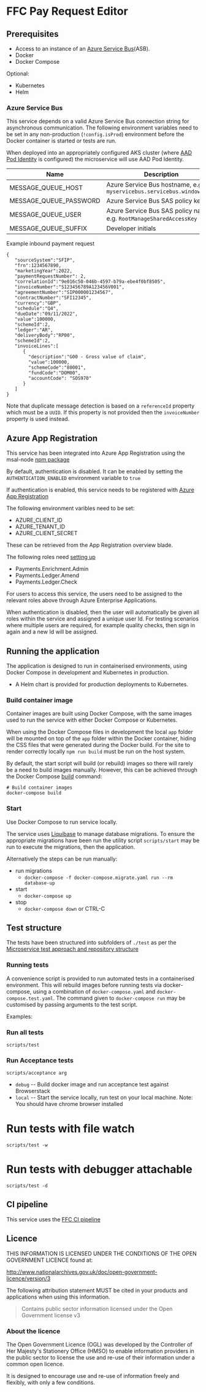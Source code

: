 # FFC Pay Request Editor

## Prerequisites

- Access to an instance of an
[Azure Service Bus](https://docs.microsoft.com/en-us/azure/service-bus-messaging/)(ASB).
- Docker
- Docker Compose

Optional:
- Kubernetes
- Helm

### Azure Service Bus

This service depends on a valid Azure Service Bus connection string for
asynchronous communication.  The following environment variables need to be set
in any non-production (`!config.isProd`) environment before the Docker
container is started or tests are run.

When deployed into an appropriately configured AKS
cluster (where [AAD Pod Identity](https://github.com/Azure/aad-pod-identity) is
configured) the microservice will use AAD Pod Identity.

| Name                                   | Description                                                            |
| ----                                   | -----------                                                            |
| MESSAGE_QUEUE_HOST                     | Azure Service Bus hostname, e.g. `myservicebus.servicebus.windows.net` |
| MESSAGE_QUEUE_PASSWORD                 | Azure Service Bus SAS policy key                                       |
| MESSAGE_QUEUE_USER                     | Azure Service Bus SAS policy name, e.g. `RootManageSharedAccessKey`    |
| MESSAGE_QUEUE_SUFFIX                   | Developer initials                                                     |

Example inbound payment request

```
{
   "sourceSystem":"SFIP",
   "frn":1234567890,
   "marketingYear":2022,
   "paymentRequestNumber": 2,
   "correlationId":"9e016c50-046b-4597-b79a-ebe4f0bf8505",
   "invoiceNumber":"S123456789A123456V001",
   "agreementNumber":"SIP000001234567",
   "contractNumber":"SFI12345",
   "currency":"GBP",
   "schedule":"Q4",
   "dueDate":"09/11/2022",
   "value":100000,
   "schemeId":2,
   "ledger":"AR",
   "deliveryBody":"RP00",
   "schemeId":2,
   "invoiceLines":[
      {
        "description":"G00 - Gross value of claim",
        "value":100000,
        "schemeCode":"80001",
        "fundCode":"DOM00",
        "accountCode": "SOS970"
      }
   ]
}
```

Note that duplicate message detection is based on a `referenceId` property which must be a `UUID`.  If this property is not provided then the `invoiceNumber` property is used instead.

## Azure App Registration

This service has been integrated into Azure App Registration using the msal-node [npm package](https://www.npmjs.com/package/@azure/msal-node)

By default, authentication is disabled.  It can be enabled by setting the `AUTHENTICATION_ENABLED` environment variable to `true`

If authentication is enabled, this service needs to be registered with [Azure App Registration](https://docs.microsoft.com/en-us/azure/active-directory/develop/quickstart-register-app)

The following environment varibles need to be set:

- AZURE_CLIENT_ID
- AZURE_TENANT_ID
- AZURE_CLIENT_SECRET

These can be retrieved from the App Registration overview blade.

The following roles need [setting up](https://docs.microsoft.com/en-us/azure/active-directory/develop/howto-add-app-roles-in-azure-ad-apps)

- Payments.Enrichment.Admin
- Payments.Ledger.Amend
- Payments.Ledger.Check

For users to access this service, the users need to be assigned to the relevant roles above through Azure Enterprise Applications.

When authentication is disabled, then the user will automatically be given all roles within the service and assigned a unique user Id.  For testing scenarios where multiple users are required, for example quality checks, then sign in again and a new Id will be assigned.

## Running the application

The application is designed to run in containerised environments, using Docker Compose in development and Kubernetes in production.

- A Helm chart is provided for production deployments to Kubernetes.

### Build container image

Container images are built using Docker Compose, with the same images used to run the service with either Docker Compose or Kubernetes.

When using the Docker Compose files in development the local `app` folder will
be mounted on top of the `app` folder within the Docker container, hiding the CSS files that were generated during the Docker build.  For the site to render correctly locally `npm run build` must be run on the host system.


By default, the start script will build (or rebuild) images so there will
rarely be a need to build images manually. However, this can be achieved
through the Docker Compose
[build](https://docs.docker.com/compose/reference/build/) command:

```
# Build container images
docker-compose build
```

### Start

Use Docker Compose to run service locally.

The service uses [Liquibase](https://www.liquibase.org/) to manage database migrations. To ensure the appropriate migrations have been run the utility script `scripts/start` may be run to execute the migrations, then the application.

Alternatively the steps can be run manually:
* run migrations
  * `docker-compose -f docker-compose.migrate.yaml run --rm database-up`
* start
  * `docker-compose up`
* stop
  * `docker-compose down` or CTRL-C


## Test structure

The tests have been structured into subfolders of `./test` as per the
[Microservice test approach and repository structure](https://eaflood.atlassian.net/wiki/spaces/FPS/pages/1845396477/Microservice+test+approach+and+repository+structure)

### Running tests

A convenience script is provided to run automated tests in a containerised
environment. This will rebuild images before running tests via docker-compose,
using a combination of `docker-compose.yaml` and `docker-compose.test.yaml`.
The command given to `docker-compose run` may be customised by passing
arguments to the test script.

Examples:


### Run all tests
```
scripts/test
```

### Run Acceptance tests
```shell
scripts/acceptance arg
```
- `debug` -- Build docker image and run acceptance test against Browserstack
- `local` -- Start the service locally, run test on your local machine. Note: You should have chrome browser installed

# Run tests with file watch
`scripts/test -w`

# Run tests with debugger attachable
`scripts/test -d`

## CI pipeline

This service uses the [FFC CI pipeline](https://github.com/DEFRA/ffc-jenkins-pipeline-library)

## Licence

THIS INFORMATION IS LICENSED UNDER THE CONDITIONS OF THE OPEN GOVERNMENT LICENCE found at:

<http://www.nationalarchives.gov.uk/doc/open-government-licence/version/3>

The following attribution statement MUST be cited in your products and applications when using this information.

> Contains public sector information licensed under the Open Government license v3

### About the licence

The Open Government Licence (OGL) was developed by the Controller of Her Majesty's Stationery Office (HMSO) to enable information providers in the public sector to license the use and re-use of their information under a common open licence.

It is designed to encourage use and re-use of information freely and flexibly, with only a few conditions.

